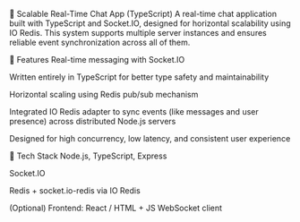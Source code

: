 💬 Scalable Real-Time Chat App (TypeScript)
A real-time chat application built with TypeScript and Socket.IO, designed for horizontal scalability using IO Redis. This system supports multiple server instances and ensures reliable event synchronization across all of them.

🚀 Features
Real-time messaging with Socket.IO

Written entirely in TypeScript for better type safety and maintainability

Horizontal scaling using Redis pub/sub mechanism

Integrated IO Redis adapter to sync events (like messages and user presence) across distributed Node.js servers

Designed for high concurrency, low latency, and consistent user experience

🧰 Tech Stack
Node.js, TypeScript, Express

Socket.IO

Redis + socket.io-redis via IO Redis

(Optional) Frontend: React / HTML + JS WebSocket client

